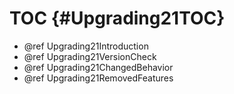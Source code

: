TOC {#Upgrading21TOC}
=====================

- @ref Upgrading21Introduction
- @ref Upgrading21VersionCheck
- @ref Upgrading21ChangedBehavior
- @ref Upgrading21RemovedFeatures
